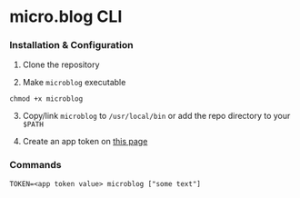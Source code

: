 # micro.blog CLI

### Installation & Configuration

1. Clone the repository

2. Make `microblog` executable
```
chmod +x microblog
```
3. Copy/link `microblog` to `/usr/local/bin` or add
the repo directory to your `$PATH`

4. Create an app token on [this page](https://micro.blog/account/apps)

### Commands
`TOKEN=<app token value> microblog ["some text"]`
